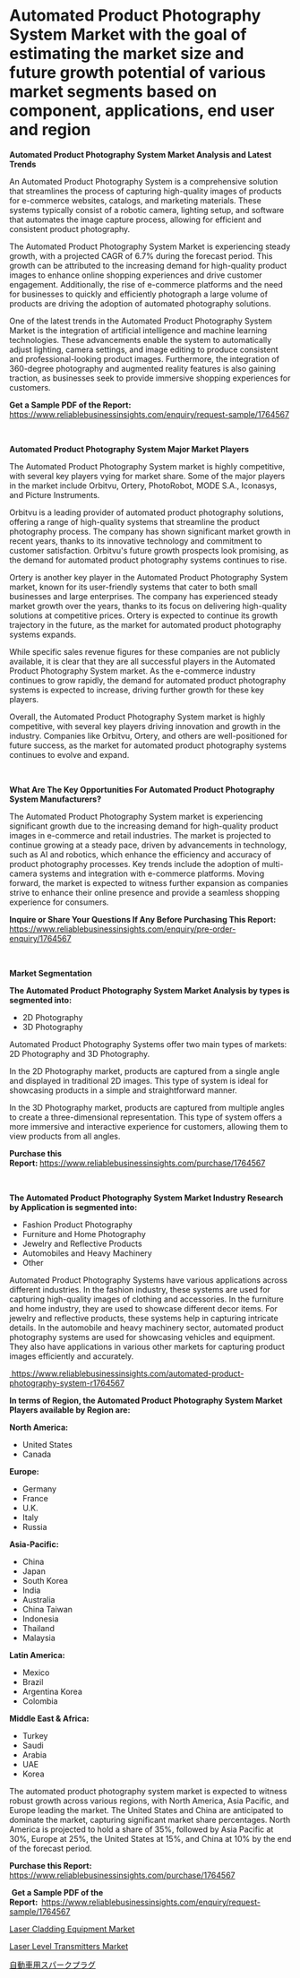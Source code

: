 <p><h1>Automated Product Photography System Market with the goal of estimating the market size and future growth potential of various market segments based on component, applications, end user and region</h1></p><p><strong>Automated Product Photography System Market Analysis and Latest Trends</strong></p>
<p><p>An Automated Product Photography System is a comprehensive solution that streamlines the process of capturing high-quality images of products for e-commerce websites, catalogs, and marketing materials. These systems typically consist of a robotic camera, lighting setup, and software that automates the image capture process, allowing for efficient and consistent product photography.</p><p>The Automated Product Photography System Market is experiencing steady growth, with a projected CAGR of 6.7% during the forecast period. This growth can be attributed to the increasing demand for high-quality product images to enhance online shopping experiences and drive customer engagement. Additionally, the rise of e-commerce platforms and the need for businesses to quickly and efficiently photograph a large volume of products are driving the adoption of automated photography solutions.</p><p>One of the latest trends in the Automated Product Photography System Market is the integration of artificial intelligence and machine learning technologies. These advancements enable the system to automatically adjust lighting, camera settings, and image editing to produce consistent and professional-looking product images. Furthermore, the integration of 360-degree photography and augmented reality features is also gaining traction, as businesses seek to provide immersive shopping experiences for customers.</p></p>
<p><strong>Get a Sample PDF of the Report:&nbsp;</strong> <a href="https://www.reliablebusinessinsights.com/enquiry/request-sample/1764567">https://www.reliablebusinessinsights.com/enquiry/request-sample/1764567</a></p>
<p>&nbsp;</p>
<p><strong>Automated Product Photography System Major Market Players</strong></p>
<p><p>The Automated Product Photography System market is highly competitive, with several key players vying for market share. Some of the major players in the market include Orbitvu, Ortery, PhotoRobot, MODE S.A., Iconasys, and Picture Instruments.</p><p>Orbitvu is a leading provider of automated product photography solutions, offering a range of high-quality systems that streamline the product photography process. The company has shown significant market growth in recent years, thanks to its innovative technology and commitment to customer satisfaction. Orbitvu's future growth prospects look promising, as the demand for automated product photography systems continues to rise.</p><p>Ortery is another key player in the Automated Product Photography System market, known for its user-friendly systems that cater to both small businesses and large enterprises. The company has experienced steady market growth over the years, thanks to its focus on delivering high-quality solutions at competitive prices. Ortery is expected to continue its growth trajectory in the future, as the market for automated product photography systems expands.</p><p>While specific sales revenue figures for these companies are not publicly available, it is clear that they are all successful players in the Automated Product Photography System market. As the e-commerce industry continues to grow rapidly, the demand for automated product photography systems is expected to increase, driving further growth for these key players.</p><p>Overall, the Automated Product Photography System market is highly competitive, with several key players driving innovation and growth in the industry. Companies like Orbitvu, Ortery, and others are well-positioned for future success, as the market for automated product photography systems continues to evolve and expand.</p></p>
<p>&nbsp;</p>
<p><strong>What Are The Key Opportunities For Automated Product Photography System Manufacturers?</strong></p>
<p><p>The Automated Product Photography System market is experiencing significant growth due to the increasing demand for high-quality product images in e-commerce and retail industries. The market is projected to continue growing at a steady pace, driven by advancements in technology, such as AI and robotics, which enhance the efficiency and accuracy of product photography processes. Key trends include the adoption of multi-camera systems and integration with e-commerce platforms. Moving forward, the market is expected to witness further expansion as companies strive to enhance their online presence and provide a seamless shopping experience for consumers.</p></p>
<p><strong>Inquire or Share Your Questions If Any Before Purchasing This Report:</strong> <a href="https://www.reliablebusinessinsights.com/enquiry/pre-order-enquiry/1764567">https://www.reliablebusinessinsights.com/enquiry/pre-order-enquiry/1764567</a></p>
<p>&nbsp;</p>
<p><strong>Market Segmentation</strong></p>
<p><strong>The Automated Product Photography System Market Analysis by types is segmented into:</strong></p>
<p><ul><li>2D Photography</li><li>3D Photography</li></ul></p>
<p><p>Automated Product Photography Systems offer two main types of markets: 2D Photography and 3D Photography. </p><p>In the 2D Photography market, products are captured from a single angle and displayed in traditional 2D images. This type of system is ideal for showcasing products in a simple and straightforward manner.</p><p>In the 3D Photography market, products are captured from multiple angles to create a three-dimensional representation. This type of system offers a more immersive and interactive experience for customers, allowing them to view products from all angles.</p></p>
<p><strong>Purchase this Report:&nbsp;</strong><a href="https://www.reliablebusinessinsights.com/purchase/1764567">https://www.reliablebusinessinsights.com/purchase/1764567</a></p>
<p>&nbsp;</p>
<p><strong>The Automated Product Photography System Market Industry Research by Application is segmented into:</strong></p>
<p><ul><li>Fashion Product Photography</li><li>Furniture and Home Photography</li><li>Jewelry and Reflective Products</li><li>Automobiles and Heavy Machinery</li><li>Other</li></ul></p>
<p><p>Automated Product Photography Systems have various applications across different industries. In the fashion industry, these systems are used for capturing high-quality images of clothing and accessories. In the furniture and home industry, they are used to showcase different decor items. For jewelry and reflective products, these systems help in capturing intricate details. In the automobile and heavy machinery sector, automated product photography systems are used for showcasing vehicles and equipment. They also have applications in various other markets for capturing product images efficiently and accurately.</p></p>
<p><a href="https://www.reliablebusinessinsights.com/automated-product-photography-system-r1764567">&nbsp;https://www.reliablebusinessinsights.com/automated-product-photography-system-r1764567</a></p>
<p><strong>In terms of Region, the Automated Product Photography System Market Players available by Region are:</strong></p>
<p>
    <p> <strong> North America: </strong>
        <ul>
            <li>United States</li>
            <li>Canada</li>
        </ul>
        </p> 
    <p> <strong> Europe: </strong>
        <ul>
            <li>Germany</li>
            <li>France</li>
            <li>U.K.</li>
            <li>Italy</li>
            <li>Russia</li>
        </ul>
        </p> 
    <p> <strong> Asia-Pacific: </strong>
        <ul>
            <li>China</li>
            <li>Japan</li>
            <li>South Korea</li>
            <li>India</li>
            <li>Australia</li>
            <li>China Taiwan</li>
            <li>Indonesia</li>
            <li>Thailand</li>
            <li>Malaysia</li>
        </ul>
        </p> 
    <p> <strong> Latin America: </strong>
        <ul>
            <li>Mexico</li>
            <li>Brazil</li>
            <li>Argentina Korea</li>
            <li>Colombia</li>
        </ul>
        </p> 
    <p> <strong> Middle East & Africa: </strong>
        <ul>
            <li>Turkey</li>
            <li>Saudi</li>
            <li>Arabia</li>
            <li>UAE</li>
            <li>Korea</li>
        </ul>
    </p>
    </p>
<p><p>The automated product photography system market is expected to witness robust growth across various regions, with North America, Asia Pacific, and Europe leading the market. The United States and China are anticipated to dominate the market, capturing significant market share percentages. North America is projected to hold a share of 35%, followed by Asia Pacific at 30%, Europe at 25%, the United States at 15%, and China at 10% by the end of the forecast period.</p></p>
<p><strong>Purchase this Report: </strong><a href="https://www.reliablebusinessinsights.com/purchase/1764567">https://www.reliablebusinessinsights.com/purchase/1764567</a></p>
<p>&nbsp;<strong>Get a Sample PDF of the Report:&nbsp;&nbsp;</strong><a href="https://www.reliablebusinessinsights.com/enquiry/request-sample/1764567">https://www.reliablebusinessinsights.com/enquiry/request-sample/1764567</a></p>
<p><strong></strong></p>
<p><p><a href="https://github.com/ZackaryHalvorson2023/Market-Research-Report-List-1/blob/main/laser-cladding-equipment-market.md">Laser Cladding Equipment Market</a></p><p><a href="https://github.com/AnnChovey2023/Market-Research-Report-List-1/blob/main/laser-level-transmitters-market.md">Laser Level Transmitters Market</a></p><p><a href="https://github.com/tanyaali3/Market-Research-Report-List-2/blob/main/2402166162735.md">自動車用スパークプラグ</a></p></p>